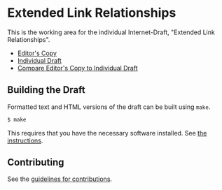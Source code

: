# Extended Link Relationships

This is the working area for the individual Internet-Draft, "Extended Link Relationships".

* [Editor's Copy](https://phtal-org.github.io/internet-draft-xrel/#go.draft-montoya-xrel-latest.html)
* [Individual Draft](https://tools.ietf.org/html/draft-montoya-xrel-latest)
* [Compare Editor's Copy to Individual Draft](https://phtal-org.github.io/internet-draft-xrel/#go.draft-montoya-xrel-latest.diff)

## Building the Draft

Formatted text and HTML versions of the draft can be built using `make`.

```sh
$ make
```

This requires that you have the necessary software installed.  See
[the instructions](https://github.com/martinthomson/i-d-template/blob/master/doc/SETUP.md).


## Contributing

See the
[guidelines for contributions](https://github.com/phtal-org/internet-draft-xrel/blob/master/CONTRIBUTING.md).
